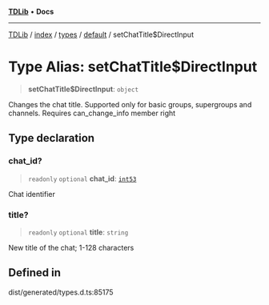 [**TDLib**](../../../../../../README.md) • **Docs**

***

[TDLib](../../../../../../modules.md) / [index](../../../../../README.md) / [types](../../../README.md) / [default](../README.md) / setChatTitle$DirectInput

# Type Alias: setChatTitle$DirectInput

> **setChatTitle$DirectInput**: `object`

Changes the chat title. Supported only for basic groups, supergroups and channels. Requires can_change_info member right

## Type declaration

### chat\_id?

> `readonly` `optional` **chat\_id**: [`int53`](int53-1.md)

Chat identifier

### title?

> `readonly` `optional` **title**: `string`

New title of the chat; 1-128 characters

## Defined in

dist/generated/types.d.ts:85175
